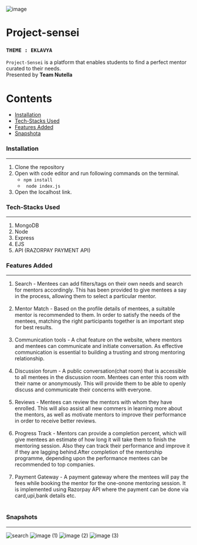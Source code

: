 ![image](https://user-images.githubusercontent.com/64356997/144702352-1ddfbcf7-ddcc-4d4d-802a-35618d7102bf.png)
# Project-sensei
### `THEME : EKLAVYA`

`Project-Sensei` is a platform that enables students to find a perfect mentor curated to their needs. <br/>
Presented by <b>Team Nutella</b>


Contents
========

 * [Installation](#installation)
 * [Tech-Stacks Used](#Tech-Stacks-Used)
 * [Features Added](#Features-Added)
 * [Snapshota](#Snapshots)


### Installation
---

1. Clone the repository
2. Open with code editor and run following commands on the terminal.
    + ` npm install `
    + ` node index.js`
3. Open the localhost link.


### Tech-Stacks Used
---
<ol>
<li> MongoDB
<li>Node
<br/>
<li>Express
<br/>
<li>EJS
<br/>
<li>API (RAZORPAY PAYMENT API)
<br/>
</ol>

### Features Added
---
<ol>
<li>Search - Mentees can add filters/tags on their own needs
and search for mentors accordingly. This has been
provided to give mentees a say in the process,
allowing them to select a particular mentor.</li></br>
<li>Mentor Match - Based on the profile details of mentees, a suitable
mentor is recommended to them.
In order to satisfy the needs of the mentees,
matching the right participants together is an
important step for best results.</li></br>
<li>Communication tools - A chat feature on the website, where mentors and
mentees can communicate and initiate conversation.
As effective communication is essential to building a
trusting and strong mentoring relationship.</li></br>
<li>Discussion forum - A public conversation(chat room) that is accessible to all
mentees in the discussion room. Mentees can enter this room
with their name or anonymously. This will provide them to be
able to openly discuss and communicate their concerns with
everyone.
</li></br>
<li>Reviews - Mentees can review the mentors with whom they
have enrolled. This will also assist all new commers
in learning more about the mentors, as well as
motivate mentors to improve their performance in
order to receive better reviews.</li></br>
<li>Progress Track - Mentors can provide a completion percent, which will
give mentees an estimate of how long it will take them to
finish the mentoring session. Also they can track their
performance and improve it if they are lagging
behind.After completion of the mentorship programme,
depending upon the performance mentees can be
recommended to top companies.</li></br>
<li>Payment Gateway - A payment gateway where the
mentees will pay the fees while
booking the mentor for the one-onone mentoring session. It is implemented using Razorpay
API where the payment can be
done via card,upi,bank details etc.</li></br>
</ol>

### Snapshots
---
![search](https://user-images.githubusercontent.com/68842515/144702889-4bcac9cc-c8db-487c-b090-a0d0d4b1f637.jpeg) 
![image (1)](https://user-images.githubusercontent.com/68842515/144702984-b65ea8d2-e4ce-4244-9342-766febd7bdfd.png)
![image (2)](https://user-images.githubusercontent.com/68842515/144702992-31c0e98a-71b0-4b5b-b314-b8d4f4b44561.png)
![image (3)](https://user-images.githubusercontent.com/68842515/144703002-52aadafc-e415-47b1-b832-cf471054686a.png)
